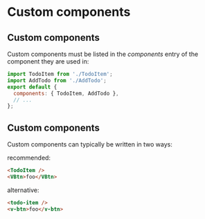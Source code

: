 # Custom components

## Custom components

Custom components must be listed in the _components_ entry of the component they are used in:

```js
import TodoItem from './TodoItem';
import AddTodo from './AddTodo';
export default {
  components: { TodoItem, AddTodo },
  // ...
};
```

## Custom components

Custom components can typically be written in two ways:

recommended:

<!-- prettier-ignore -->
```html
<TodoItem />
<VBtn>foo</VBtn>
```

alternative:

<!-- prettier-ignore -->
```html
<todo-item />
<v-btn>foo</v-btn>
```
